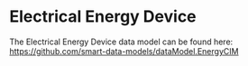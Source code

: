 # Electrical Energy Device

The Electrical Energy Device data model can be found here: https://github.com/smart-data-models/dataModel.EnergyCIM